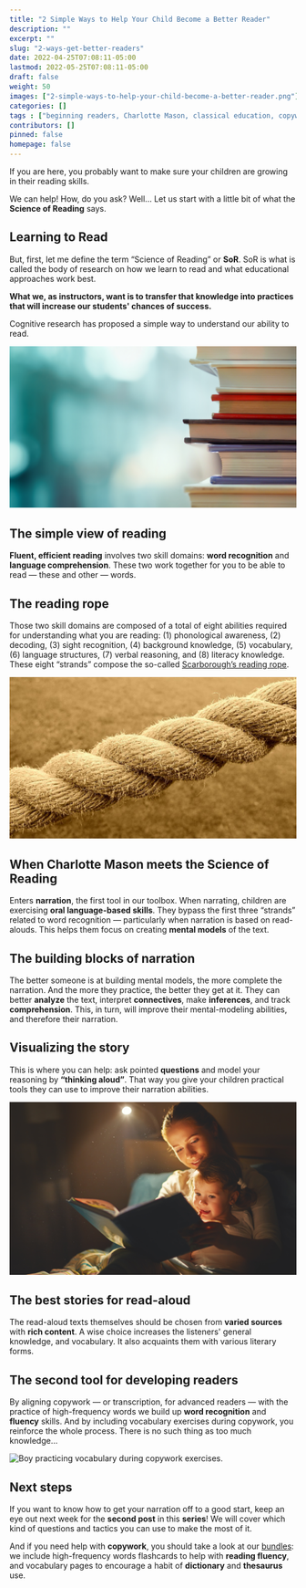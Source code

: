 ```yaml
---
title: "2 Simple Ways to Help Your Child Become a Better Reader"
description: ""
excerpt: ""
slug: "2-ways-get-better-readers"
date: 2022-04-25T07:08:11-05:00
lastmod: 2022-05-25T07:08:11-05:00
draft: false
weight: 50
images: ["2-simple-ways-to-help-your-child-become-a-better-reader.png"]
categories: []
tags : ["beginning readers, Charlotte Mason, classical education, copywork, handwriting, narration, Science of Reading, SoR"]
contributors: []
pinned: false
homepage: false
---
```


If you are here, you probably want to make sure your children are growing in their reading skills.

We can help! How, do you ask? Well... Let us start with a little bit of what the **Science of Reading** says.

## Learning to Read

But, first, let me define the term “Science of Reading” or **SoR**. SoR is what is called the body of research on how we learn to read and what educational approaches work best.

**What we, as instructors, want is to transfer that knowledge into practices that will increase our students' chances of success.**

Cognitive research has proposed a simple way to understand our ability to read.

![A pile of books for read-alouds.](book_pile.jpg)

## The simple view of reading

**Fluent, efficient reading** involves two skill domains: **word recognition** and **language comprehension**. These two work together for you to be able to read — these and other — words.

## The reading rope

Those two skill domains are composed of a total of eight abilities required for understanding what you are reading: (1) phonological awareness, (2) decoding, (3) sight recognition, (4) background knowledge, (5) vocabulary, (6) language structures, (7) verbal reasoning, and (8) literacy knowledge. These eight “strands” compose the so-called [Scarborough’s reading rope](https://dyslexiaida.org/scarboroughs-reading-rope-a-groundbreaking-infographic/).

![Thick rope with multiple strands.](rope.jpg)

## When Charlotte Mason meets the Science of Reading

Enters **narration**, the first tool in our toolbox. When narrating, children are exercising **oral language-based skills**. They bypass the first three “strands” related to word recognition — particularly when narration is based on read-alouds. This helps them focus on creating **mental models** of the text.

## The building blocks of narration

The better someone is at building mental models, the more complete the narration. And the more they practice, the better they get at it. They can better **analyze** the text, interpret **connectives**, make **inferences**, and track **comprehension**. This, in turn, will improve their mental-modeling abilities, and therefore their narration.

## Visualizing the story

This is where you can help: ask pointed **questions** and model your reasoning by **“thinking aloud”**. That way you give your children practical tools they can use to improve their narration abilities.

![Mother modeling narration of a storybook to her child.](read_aloud.jpg)

## The best stories for read-aloud

The read-aloud texts themselves should be chosen from **varied sources** with **rich content**. A wise choice increases the listeners' general knowledge, and vocabulary. It also acquaints them with various literary forms.

## The second tool for developing readers

By aligning copywork — or transcription, for advanced readers — with the practice of high-frequency words we build up **word recognition** and **fluency** skills. And by including vocabulary exercises during copywork, you reinforce the whole process. There is no such thing as too much knowledge...

![Boy practicing vocabulary during copywork exercises.](boy_writing.jpg)

## Next steps

If you want to know how to get your narration off to a good start, keep an eye out next week for the **second post** in this **series**! We will cover which kind of questions and tactics you can use to make the most of it.

And if you need help with **copywork**, you should take a look at our [bundles](# "Shop"): we include high-frequency words flashcards to help with **reading fluency**, and vocabulary pages to encourage a habit of **dictionary** and **thesaurus** use.